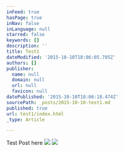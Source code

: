 ```yaml
---
inFeed: true
hasPage: true
inNav: false
inLanguage: null
starred: false
keywords: []
description: ''
title: Test1
dateModified: '2015-10-10T18:06:05.705Z'
authors: []
publisher:
  name: null
  domain: null
  url: null
  favicon: null
datePublished: '2015-10-10T18:06:18.474Z'
sourcePath: _posts/2015-10-10-test1.md
published: true
url: test1/index.html
_type: Article

---
```

Test Post here
![](https://the-grid-user-content.s3-us-west-2.amazonaws.com/50c4cc1f-b3c4-4a45-9969-a74e5be3f82d.jpg)
![](https://the-grid-user-content.s3-us-west-2.amazonaws.com/fbc4106c-6f9f-4d0d-9f4e-93fd95e667d7.jpg)